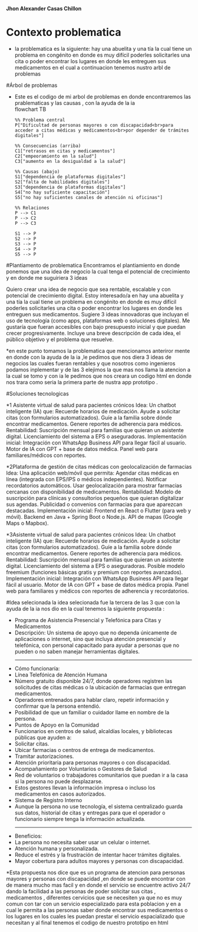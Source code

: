**Jhon Alexander Casas Chillon**

# Contexto problematica 

* la problematica es la siguiente: hay una abuelita y una tía la cual tiene un problema en congénito en donde es muy difícil poderles solicitarles una cita o poder encontrar los lugares en donde les entreguen sus medicamentos en el cual a continuacion tenemos nustro arbl de problemas 

#Árbol de problemas 

* Este es el codigo de mi arbol de problemas en donde encontraremos las prablematicas y las causas , con la ayuda de la ia  
flowchart TB

      %% Problema central
      P["Dificultad de personas mayores o con discapacidad<br>para acceder a citas médicas y medicamentos<br>por depender de trámites digitales"]

      %% Consecuencias (arriba)
      C1["retrasos en citas y medicamentos"]
      C2["empeoramiento en la salud"]
      C3["aumento en la desigualdad a la salud"]

      %% Causas (abajo)
      S1["dependencia de plataformas digitales"]
      S2["falta de habilidades digitales"]
      S3["dependencia de plataformas digitales"]
      S4["no hay suficiente capacitación"]
      S5["no hay suficientes canales de atención ni oficinas"]

      %% Relaciones
      P --> C1
      P --> C2
      P --> C3

      S1 --> P
      S2 --> P
      S3 --> P
      S4 --> P
      S5 --> P

 

#Plantiamento de problematica
Encontramos el plantiamiento en donde ponemos que una idea de negocio la cual tenga el potencial de crecimiento
y en donde me suguiriera 3 ideas

Quiero crear una idea de negocio que sea rentable, escalable y con potencial de crecimiento digital. Estoy interesado/a en hay una abuelita y una tía la cual tiene un problema en congénito en donde es muy difícil poderles solicitarles una cita o poder encontrar los lugares en donde les entreguen sus medicamentos. Sugiere 3 ideas innovadoras que incluyan el uso de tecnología (como apps, plataformas web o soluciones digitales). Me gustaría que fueran accesibles con bajo presupuesto inicial y que puedan crecer progresivamente. Incluye una breve descripción de cada idea, el público objetivo y el problema que resuelve.

*en este punto tomamos la problematica que mencionamos anteriror mente en donde
con la ayuda de la ia ,le pedimos que nos diera 3 ideas de negocios las cuales fueran 
rentables  y que nosotros como ingenieros podamos inplementar  y de las 3 elejimos la que mas 
nos llama la atencion a la cual se tomo y con ia le pedimos que nos creara un codigo html en donde nos 
trara como seria la primera parte de nustra app  prototipo .

#Soluciones tecnologicas 

*1 Asistente virtual de salud para pacientes crónicos
 Idea: Un chatbot inteligente (IA) que:
Recuerde horarios de medicación.
Ayude a solicitar citas (con formularios automatizados).
Guíe a la familia sobre dónde encontrar medicamentos.
Genere reportes de adherencia para médicos.
Rentabilidad:
Suscripción mensual para familias que quieran un asistente digital.
Licenciamiento del sistema a EPS o aseguradoras.
 Implementación inicial:
Integración con WhatsApp Business API para llegar fácil al usuario.
Motor de IA con GPT + base de datos médica.
Panel web para familiares/médicos con reportes.


*2Plataforma de gestión de citas médicas con geolocalización de farmacias
 Idea: Una aplicación web/móvil que permita:
Agendar citas médicas en línea (integrada con EPS/IPS o médicos independientes).
Notificar recordatorios automáticos.
Usar geolocalización para mostrar farmacias cercanas con disponibilidad de medicamentos.
 Rentabilidad:
Modelo de suscripción para clínicas y consultorios pequeños que quieran digitalizar sus agendas.
Publicidad o convenios con farmacias para que aparezcan destacadas.
 Implementación inicial:
Frontend en React o Flutter (para web y móvil).
Backend en Java + Spring Boot o Node.js.
API de mapas (Google Maps o Mapbox).

*3Asistente virtual de salud para pacientes crónicos
 Idea: Un chatbot inteligente (IA) que:
Recuerde horarios de medicación.
Ayude a solicitar citas (con formularios automatizados).
Guíe a la familia sobre dónde encontrar medicamentos.
Genere reportes de adherencia para médicos.
 Rentabilidad:
Suscripción mensual para familias que quieran un asistente digital.
Licenciamiento del sistema a EPS o aseguradoras.
Posible modelo freemium (funciones básicas gratis y premium con reportes avanzados).
 Implementación inicial:
Integración con WhatsApp Business API para llegar fácil al usuario.
Motor de IA con GPT + base de datos médica propia.
Panel web para familiares y médicos con reportes de adherencia y recordatorios.

#Idea selecionada 
la idea selecionada fue la tercera de las 3 que con la ayuda de la ia nos dio  en la cual tenemos la siguiente propuesta :

-	Programa de Asistencia Presencial y Telefónica para Citas y Medicamentos
-	Descripción:
Un sistema de apoyo que no dependa únicamente de aplicaciones o internet, sino que incluya atención presencial y telefónica, con personal capacitado para ayudar a personas que no pueden o no saben manejar herramientas digitales.
	________________________________________
-	Cómo funcionaría:
-	Línea Telefónica de Atención Humana
-	Número gratuito disponible 24/7, donde operadores registren las solicitudes de citas médicas o la ubicación de farmacias que entregan medicamentos.
-	Operadores entrenados para hablar claro, repetir información y confirmar que la persona entendió.
-	Posibilidad de que un familiar o cuidador llame en nombre de la persona.
-	Puntos de Apoyo en la Comunidad
-	Funcionarios en centros de salud, alcaldías locales, y bibliotecas públicas que ayuden a:
-	Solicitar citas.
-	Ubicar farmacias o centros de entrega de medicamentos.
-	Tramitar autorizaciones.
-	Atención prioritaria para personas mayores o con discapacidad.
-	Acompañamiento por Voluntarios o Gestores de Salud
-	Red de voluntarios o trabajadores comunitarios que puedan ir a la casa si la persona no puede desplazarse.
-	Estos gestores llevan la información impresa o incluso los medicamentos en casos autorizados.
-	Sistema de Registro Interno
-	Aunque la persona no use tecnología, el sistema centralizado guarda sus datos, historial de citas y entregas para que el operador o funcionario siempre tenga la información actualizada.
	________________________________________
-	Beneficios:
-	La persona no necesita saber usar un celular o internet.
-	Atención humana y personalizada.
-	Reduce el estrés y la frustración de intentar hacer trámites digitales.
-	Mayor cobertura para adultos mayores y personas con discapacidad.

*Esta propuesta nos dice que es un programa de atencion para personas mayores y personas con discapacidad ,en donde se puede encontrar con de manera mucho mas facil 
y en donde el servicio se encuentre activo 24/7  dando la facilidad a las personas de poder solicitar sus citas , medicamentos , diferentes cervicios 
que se necesiten ya que no es muy comun con tar con un servicio especializado para esta poblacion y en a cual le permita a 
las personas saber donde encontrar sus medicamentos o los lugares en los cuales les puedan prestar el servicio espacializado que necesitan y al final tenemos el codigo de nuestro prototipo en html
          
 



